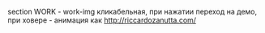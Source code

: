 section WORK - work-img кликабельная, при нажатии переход на демо, при ховере - анимация как http://riccardozanutta.com/








